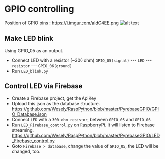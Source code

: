 # GPIO controlling
Position of GPIO pins : https://i.imgur.com/aIdC4EE.png
![alt text](https://i.imgur.com/aIdC4EE.png "GPIO")


## Make LED blink
Using GPIO_05 as an output.
- Connect LED with a resistor (~300 ohm)
`GPIO_05(signal)` --- `LED` --- `resistor` --- `GPIO_06(ground)`
- Run `LED_blink.py`

## Control LED via Firebase
- Create a Firebase project, get the ApiKey
- Upload this json as the database structure.
https://github.com/Wesely/RaspPython/blob/master/PyrebaseGPIO/GPIO_Database.json
- Connect `LED` with a `300 ohm resistor`, between `GPIO_05` and `GPIO_06`
- Run `LED_Firebase_control.py` on RaspberryPi. It will listen to Firebase streaming.
https://github.com/Wesely/RaspPython/blob/master/PyrebaseGPIO/LED_Firebase_control.py
- Goto `Firebase > database`, change the value of `GPIO_05`, the LED will be changed, too.
